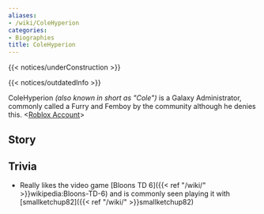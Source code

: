```yaml
---
aliases:
- /wiki/ColeHyperion
categories:
- Biographies
title: ColeHyperion
---  
```


{{< notices/underConstruction >}}   

{{< notices/outdatedInfo >}} 

ColeHyperion _(also known in short as "Cole")_ is a Galaxy Administrator, commonly called a Furry and Femboy by the community although he denies this. <[Roblox Account](https://www.roblox.com/users/153397648/profile)>

## Story

## Trivia

- Really likes the video game [Bloons TD 6]({{< ref "/wiki/" >}}wikipedia:Bloons-TD-6) and is commonly seen playing it with [smallketchup82]({{< ref "/wiki/" >}}smallketchup82)